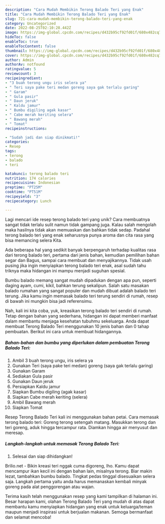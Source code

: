 ```yaml
---
description: "Cara Mudah Membikin Terong Balado Teri yang Enak"
title: "Cara Mudah Membikin Terong Balado Teri yang Enak"
slug: 721-cara-mudah-membikin-terong-balado-teri-yang-enak
category: Uncategorized
date: 2022-08-25T02:10:28.442Z
image: https://img-global.cpcdn.com/recipes/d432b95cf92fd01f/680x482cq70/terong-balado-teri-foto-resep-utama.jpg
hideToc: false
enableToc: true
enableTocContent: false
thumbnail: https://img-global.cpcdn.com/recipes/d432b95cf92fd01f/680x482cq70/terong-balado-teri-foto-resep-utama.jpg
cover: https://img-global.cpcdn.com/recipes/d432b95cf92fd01f/680x482cq70/terong-balado-teri-foto-resep-utama.jpg
author: Admin
authorAv: notfound
ratingvalue: 5
reviewcount: 3
recipeingredient:
- "3 buah terong ungu iris selera ya"
- " Teri saya pake teri medan goreng saya gak terlalu garing"
- " Garam"
- " Gula pasir"
- " Daun jeruk"
- " Kaldu jamur"
- " Bumbu digiling agak kasar"
- " Cabe merah keriting selera"
- " Bawang merah"
- " Tomat"
recipeinstructions:

- "Sudah jadi dan siap dinikmati!"
categories:
- Resep
tags:
- terong
- balado
- teri

katakunci: terong balado teri 
nutrition: 174 calories
recipecuisine: Indonesian
preptime: "PT25M"
cooktime: "PT51M"
recipeyield: "3"
recipecategory: Lunch

---
```





Lagi mencari ide resep terong balado teri yang unik? Cara membuatnya sangat tidak terlalu sulit namun tidak gampang juga. Kalau salah mengolah maka hasilnya tidak akan memuaskan dan bahkan tidak sedap. Padahal terong balado teri yang enak seharusnya punya aroma dan cita rasa yang bisa memancing selera Kita.





Ada beberapa hal yang sedikit banyak berpengaruh terhadap kualitas rasa dari terong balado teri, pertama dari jenis bahan, kemudian pemilihan bahan segar dan Bagus, sampai cara membuat dan menyajikannya. Tidak usah pusing jika ingin menyiapkan terong balado teri enak,      asal sudah tahu triknya maka hidangan ini mampu menjadi suguhan spesial.














Bumbu balado memang sangat mudah dipadukan dengan apa pun, seperti daging ayam, cumi, kikil, bahkan terung sekalipun. Salah satu masakan balado rumahan yang sangat populer dan mudah dibuat adalah balado teri terung. Jika kamu ingin memasak balado teri terung sendiri di rumah, resep di bawah ini mungkin bisa jadi referensimu.






Nah, kali ini kita coba, yuk, kreasikan terong balado teri sendiri di rumah. Tetap dengan bahan yang sederhana, hidangan ini dapat memberi manfaat dalam membantu menjaga kesehatan tubuhmu sekeluarga. Anda dapat membuat Terong Balado Teri menggunakan 10 jenis bahan dan 0 tahap pembuatan. Berikut ini cara untuk membuat hidangannya.

<!--inarticleads1-->

##### Bahan-bahan dan bumbu yang diperlukan dalam pembuatan Terong Balado Teri:

1. Ambil 3 buah terong ungu, iris selera ya
1. Gunakan  Teri (saya pake teri medan) goreng (saya gak terlalu garing)
1. Gunakan  Garam
1. Sediakan  Gula pasir
1. Gunakan  Daun jeruk
1. Persiapkan  Kaldu jamur
1. Siapkan  Bumbu digiling (agak kasar)
1. Siapkan  Cabe merah keriting (selera)
1. Ambil  Bawang merah
1. Siapkan  Tomat


Resep Terong Balado Teri kali ini menggunakan bahan petai. Cara memasak terong balado teri: Goreng terong setengah matang. Masukkan terong dan teri goreng, aduk hingga tercampur rata. Diamkan hingga air menyusut dan meresap. 

<!--inarticleads2-->

##### Langkah-langkah untuk memasak Terong Balado Teri:


1. Selesai dan siap dihidangkan!

Brilio.net - Bikin kreasi teri nggak cuma digoreng, lho. Kamu dapat mencampur ikan kecil ini dengan bahan lain, misalnya terong. Biar makin lezat, tambahkan bumbu balado. Tingkat pedas tinggal disesuaikan selera saja. Langkah pertama yaitu anda harus memanaskan kembali minyak goreng pada alat penggorengan atau wajan. 

Terima kasih telah menggunakan resep yang kami tampilkan di halaman ini. Besar harapan kami, olahan Terong Balado Teri yang mudah di atas dapat membantu kamu menyiapkan hidangan yang enak untuk keluarga/teman maupun menjadi inspirasi untuk berjualan makanan. Semoga bermanfaat dan selamat mencoba!
